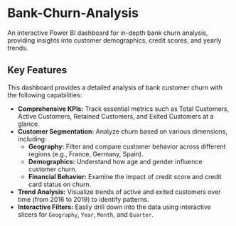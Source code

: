# Bank-Churn-Analysis
An interactive Power BI dashboard for in-depth bank churn analysis, providing insights into customer demographics, credit scores, and yearly trends.

## Key Features

This dashboard provides a detailed analysis of bank customer churn with the following capabilities:

- **Comprehensive KPIs:** Track essential metrics such as Total Customers, Active Customers, Retained Customers, and Exited Customers at a glance.
- **Customer Segmentation:** Analyze churn based on various dimensions, including:
    - **Geography:** Filter and compare customer behavior across different regions (e.g., France, Germany, Spain).
    - **Demographics:** Understand how age and gender influence customer churn.
    - **Financial Behavior:** Examine the impact of credit score and credit card status on churn.
- **Trend Analysis:** Visualize trends of active and exited customers over time (from 2016 to 2019) to identify patterns.
- **Interactive Filters:** Easily drill down into the data using interactive slicers for `Geography`, `Year`, `Month`, and `Quarter`.
